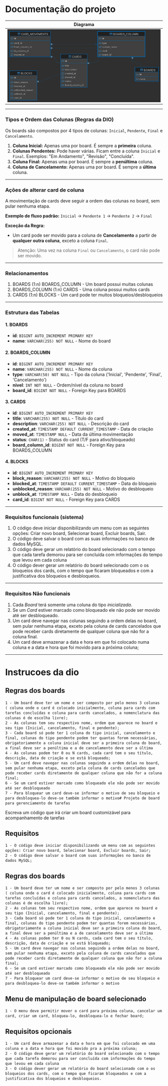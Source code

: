 # Documentação do projeto

| Diagrama                             |
|--------------------------------------|
| ![Diagrama](./template/board_db.png) |

---

### Tipos e Ordem das Colunas (Regras da DIO)
Os boards são compostos por 4 tipos de colunas: `Inicial`, `Pendente`, `Final` e `Cancelamento`.

1.  **Coluna Inicial:** Apenas uma por board. É sempre a **primeira** coluna.
2.  **Colunas Pendentes:** Pode haver várias. Ficam entre a coluna `Inicial` e `Final`. Exemplos: "Em Andamento", "Revisão", "Concluída".
3.  **Coluna Final:** Apenas uma por board. É sempre a **penúltima** coluna.
4.  **Coluna de Cancelamento:** Apenas uma por board. É sempre a **última** coluna.

---

### Ações de alterar card de coluna
A movimentação de cards deve seguir a ordem das colunas no board, sem pular nenhuma etapa.

**Exemplo de fluxo padrão:**
`Inicial` -> `Pendente 1` -> `Pendente 2` -> `Final`

**Exceção da Regra:**
*   Um card pode ser movido para a coluna de **Cancelamento** a partir de **qualquer outra coluna**, exceto a coluna `Final`.

> Atenção: Uma vez na coluna `Final` ou `Cancelamento`, o card não pode ser movido.

---

### Relacionamentos
1. BOARDS (1:n) BOARDS_COLUMN - Um board possui muitas colunas
2. BOARDS_COLUMN (1:n) CARDS - Uma coluna possui muitos cards
3. CARDS (1:n) BLOCKS - Um card pode ter muitos bloqueios/desbloqueios

---

### Estrutura das Tabelas

#### 1. BOARDS
- **id**: `BIGINT AUTO_INCREMENT PRIMARY KEY`
- **name**: `VARCHAR(255) NOT NULL` - Nome do board

#### 2. BOARDS_COLUMN
- **id**: `BIGINT AUTO_INCREMENT PRIMARY KEY`
- **name**: `VARCHAR(255) NOT NULL` - Nome da coluna
- **type**: `VARCHAR(50) NOT NULL` - Tipo da coluna ('Inicial', 'Pendente', 'Final', 'Cancelamento')
- **nivel**: `INT NOT NULL` - Ordem/nível da coluna no board
- **board_id**: `BIGINT NOT NULL` - Foreign Key para BOARDS

#### 3. CARDS
- **id**: `BIGINT AUTO_INCREMENT PRIMARY KEY`
- **title**: `VARCHAR(255) NOT NULL` - Título do card
- **description**: `VARCHAR(255) NOT NULL` - Descrição do card
- **created_at**: `TIMESTAMP DEFAULT CURRENT_TIMESTAMP` - Data de criação
- **moved_at**: `TIMESTAMP NULL` - Data da última movimentação
- **status**: `CHAR(1)` - Status do card (T/F para ativo/bloqueado)
- **board_column_id**: `BIGINT NOT NULL` - Foreign Key para BOARDS_COLUMN

#### 4. BLOCKS
- **id**: `BIGINT AUTO_INCREMENT PRIMARY KEY`
- **block_reason**: `VARCHAR(255) NOT NULL` - Motivo do bloqueio
- **blocked_at**: `TIMESTAMP DEFAULT CURRENT_TIMESTAMP` - Data do bloqueio
- **unblocked_reason**: `VARCHAR(255) NOT NULL` - Motivo do desbloqueio
- **unblock_at**: `TIMESTAMP NULL` - Data do desbloqueio
- **card_id**: `BIGINT NOT NULL` - Foreign Key para CARDS

---

### Requisitos funcionais (sistema)
1. O código deve iniciar disponibilizando um menu com as seguintes opções: Criar novo board, Selecionar board, Excluir boards, Sair.
2. O código deve salvar o board com as suas informações no banco de dados MySQL.
3. O código deve gerar um relatório do board selecionado com o tempo que cada tarefa demorou para ser concluída com informações do tempo que levou em cada coluna 
4. O código dever gerar um relatório do board selecionado com o os bloqueios dos cards, com o tempo que ficaram bloqueados e com a justificativa dos bloqueios e desbloqueios.

---

### Requisitos Não funcionais
1. Cada *Board* terá somente uma coluna do tipo *inicializada*.
2. Se um *Card* estiver marcado como bloqueado ele não pode ser movido até ser desbloqueado.
3. Um card deve navegar nas colunas seguindo a ordem delas no board, sem pular nenhuma etapa, exceto pela coluna de cards cancelados que pode receber cards diretamente de qualquer coluna que não for a coluna final.
4. Um card deve armazenar a data e hora em que foi colocado numa coluna e a data e hora que foi movido para a próxima coluna;

---

# Instrucoes da dio

## Regras dos boards
    1 - Um board deve ter um nome e ser composto por pelo menos 3 colunas ( coluna onde o card é colocado inicialmente, coluna para cards com tarefas concluídas e coluna para cards cancelados, a nomenclatura das colunas é de escolha livre);
    2 - As colunas tem seu respectivo nome, ordem que aparece no board e seu tipo (Inicial, cancelamento, final e pendente);
    3 - Cada board só pode ter 1 coluna do tipo inicial, cancelamento e final, colunas do tipo pendente podem ter quantas forem necessárias, obrigatoriamente a coluna inicial deve ser a primeira coluna do board, a final deve ser a penúltima e a de cancelamento deve ser a última
    4 - As colunas podem ter 0 ou N cards, cada card tem o seu título, descrição, data de criação e se está bloqueado;
    5 - Um card deve navegar nas colunas seguindo a ordem delas no board, sem pular nenhuma etapa, exceto pela coluna de cards cancelados que pode receber cards diretamente de qualquer coluna que não for a coluna final;
    6 - Se um card estiver marcado como bloqueado ele não pode ser movido até ser desbloqueado
    7 - Para bloquear um card deve-se informar o motivo de seu bloqueio e para desbloquea-lo deve-se também informar o motivo# Projeto de board para gerenciamento de tarefas

Escreva um código que irá criar um board customizável para acompanhamento de tarefas

## Requisitos
    1 - O código deve iniciar disponibilizando um menu com as seguintes opções: Criar novo board, Selecionar board, Excluir boards, Sair;
    2 - O código deve salvar o board com suas informações no banco de dados MySQL;

## Regras dos boards
    1 - Um board deve ter um nome e ser composto por pelo menos 3 colunas ( coluna onde o card é colocado inicialmente, coluna para cards com tarefas concluídas e coluna para cards cancelados, a nomenclatura das colunas é de escolha livre);
    2 - As colunas tem seu respectivo nome, ordem que aparece no board e seu tipo (Inicial, cancelamento, final e pendente);
    3 - Cada board só pode ter 1 coluna do tipo inicial, cancelamento e final, colunas do tipo pendente podem ter quantas forem necessárias, obrigatoriamente a coluna inicial deve ser a primeira coluna do board, a final deve ser a penúltima e a de cancelamento deve ser a última
    4 - As colunas podem ter 0 ou N cards, cada card tem o seu título, descrição, data de criação e se está bloqueado;
    5 - Um card deve navegar nas colunas seguindo a ordem delas no board, sem pular nenhuma etapa, exceto pela coluna de cards cancelados que pode receber cards diretamente de qualquer coluna que não for a coluna final;
    6 - Se um card estiver marcado como bloqueado ele não pode ser movido até ser desbloqueado
    7 - Para bloquear um card deve-se informar o motivo de seu bloqueio e para desbloquea-lo deve-se também informar o motivo

## Menu de manipulação de board selecionado
    1 - O menu deve permitir mover o card para próxima coluna, cancelar um card, criar um card, bloquea-lo, desbloquea-lo e fechar board;

## Requisitos opcionais
    1 - Um card deve armazenar a data e hora em que foi colocado em uma coluna e a data e hora que foi movido pra a próxima coluna;
    2 - O código deve gerar um relatório do board selecionado com o tempo que cada tarefa demorou para ser concluída com informações do tempo que levou em cada coluna
    3 - O código dever gerar um relatório do board selecionado com o os bloqueios dos cards, com o tempo que ficaram bloqueados e com a justificativa dos bloqueios e desbloqueios.